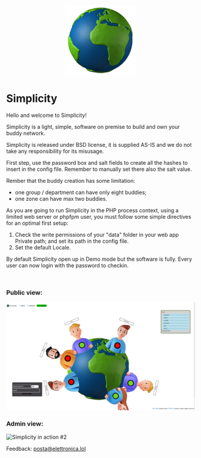 
<p align="center">
    <a href="https://sim.pli.city">
        <img src="/Public/res/planet.png" width="188" title="Simplicity" alt="Simplicity">
    </a>
</p>

# Simplicity

Hello and welcome to Simplicity!<br>
	  
Simplicity is a light, simple, software on premise to build and own your buddy network.<br>
	   
Simplicity is released under BSD license, it is supplied AS-IS and we do not take any responsibility for its misusage.<br>
	   
First step, use the password box and salt fields to create all the hashes to insert in the config file. Remember to manually set there also the salt value.<br>

Rember that the buddy creation has some limitation:
- one group / department can have only eight buddies;
- one zone can have max two buddies.
	   
As you are going to run Simplicity in the PHP process context, using a limited web server or phpfpm user, you must follow some simple directives for an optimal first setup:<br>

<ol>
<li>Check the write permissions of your "data" folder in your web app Private path; and set its path in the config file.</li>
<li>Set the default Locale.</li>
</ol> 

By default Simplicity open up in Demo mode but the software is fully. Every user can now login with the password to checkin.<br>

<br>

### Public view:

![Simplicity in action #1](/Public/res/screenshot1.png)<br>

### Admin view:

![Simplicity in action #2](/Public/res/screenshot2.png)<br>

Feedback: <a href="mailto:posta@elettronica.lol" style="color:#e6d236;">posta@elettronica.lol</a>


